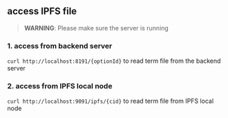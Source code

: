 ## access IPFS file
> **WARNING**:  Please make sure the server is running

### 1. access from backend server 
```curl http://localhost:8191/{optionId}``` to read term file from the backend server

### 2. access from IPFS local node
```curl http://localhost:9091/ipfs/{cid}``` to read term file from IPFS local node
